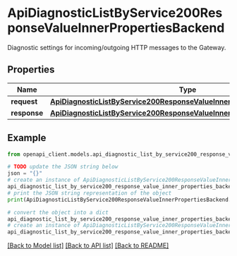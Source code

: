 # ApiDiagnosticListByService200ResponseValueInnerPropertiesBackend

Diagnostic settings for incoming/outgoing HTTP messages to the Gateway.

## Properties

Name | Type | Description | Notes
------------ | ------------- | ------------- | -------------
**request** | [**ApiDiagnosticListByService200ResponseValueInnerPropertiesBackendRequest**](ApiDiagnosticListByService200ResponseValueInnerPropertiesBackendRequest.md) |  | [optional] 
**response** | [**ApiDiagnosticListByService200ResponseValueInnerPropertiesBackendRequest**](ApiDiagnosticListByService200ResponseValueInnerPropertiesBackendRequest.md) |  | [optional] 

## Example

```python
from openapi_client.models.api_diagnostic_list_by_service200_response_value_inner_properties_backend import ApiDiagnosticListByService200ResponseValueInnerPropertiesBackend

# TODO update the JSON string below
json = "{}"
# create an instance of ApiDiagnosticListByService200ResponseValueInnerPropertiesBackend from a JSON string
api_diagnostic_list_by_service200_response_value_inner_properties_backend_instance = ApiDiagnosticListByService200ResponseValueInnerPropertiesBackend.from_json(json)
# print the JSON string representation of the object
print(ApiDiagnosticListByService200ResponseValueInnerPropertiesBackend.to_json())

# convert the object into a dict
api_diagnostic_list_by_service200_response_value_inner_properties_backend_dict = api_diagnostic_list_by_service200_response_value_inner_properties_backend_instance.to_dict()
# create an instance of ApiDiagnosticListByService200ResponseValueInnerPropertiesBackend from a dict
api_diagnostic_list_by_service200_response_value_inner_properties_backend_from_dict = ApiDiagnosticListByService200ResponseValueInnerPropertiesBackend.from_dict(api_diagnostic_list_by_service200_response_value_inner_properties_backend_dict)
```
[[Back to Model list]](../README.md#documentation-for-models) [[Back to API list]](../README.md#documentation-for-api-endpoints) [[Back to README]](../README.md)


